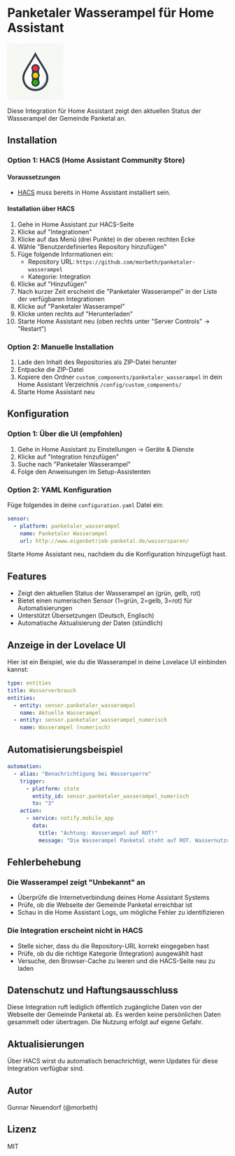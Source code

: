 # Panketaler Wasserampel für Home Assistant

<img src="icon.png" alt="Panketaler Wasserampel Logo" width="128"/>

Diese Integration für Home Assistant zeigt den aktuellen Status der Wasserampel der Gemeinde Panketal an.

## Installation

### Option 1: HACS (Home Assistant Community Store)

#### Voraussetzungen
- [HACS](https://hacs.xyz/) muss bereits in Home Assistant installiert sein.

#### Installation über HACS
1. Gehe in Home Assistant zur HACS-Seite
2. Klicke auf "Integrationen"
3. Klicke auf das Menü (drei Punkte) in der oberen rechten Ecke
4. Wähle "Benutzerdefiniertes Repository hinzufügen"
5. Füge folgende Informationen ein:
   - Repository URL: `https://github.com/morbeth/panketaler-wasserampel`
   - Kategorie: Integration
6. Klicke auf "Hinzufügen"
7. Nach kurzer Zeit erscheint die "Panketaler Wasserampel" in der Liste der verfügbaren Integrationen
8. Klicke auf "Panketaler Wasserampel"
9. Klicke unten rechts auf "Herunterladen"
10. Starte Home Assistant neu (oben rechts unter "Server Controls" → "Restart")

### Option 2: Manuelle Installation

1. Lade den Inhalt des Repositories als ZIP-Datei herunter
2. Entpacke die ZIP-Datei
3. Kopiere den Ordner `custom_components/panketaler_wasserampel` in dein Home Assistant Verzeichnis `/config/custom_components/`
4. Starte Home Assistant neu

## Konfiguration

### Option 1: Über die UI (empfohlen)

1. Gehe in Home Assistant zu Einstellungen → Geräte & Dienste
2. Klicke auf "Integration hinzufügen"
3. Suche nach "Panketaler Wasserampel"
4. Folge den Anweisungen im Setup-Assistenten

### Option 2: YAML Konfiguration

Füge folgendes in deine `configuration.yaml` Datei ein:

```yaml
sensor:
  - platform: panketaler_wasserampel
    name: Panketaler Wasserampel
    url: http://www.eigenbetrieb-panketal.de/wassersparen/
```

Starte Home Assistant neu, nachdem du die Konfiguration hinzugefügt hast.

## Features

- Zeigt den aktuellen Status der Wasserampel an (grün, gelb, rot)
- Bietet einen numerischen Sensor (1=grün, 2=gelb, 3=rot) für Automatisierungen
- Unterstützt Übersetzungen (Deutsch, Englisch)
- Automatische Aktualisierung der Daten (stündlich)

## Anzeige in der Lovelace UI

Hier ist ein Beispiel, wie du die Wasserampel in deine Lovelace UI einbinden kannst:

```yaml
type: entities
title: Wasserverbrauch
entities:
  - entity: sensor.panketaler_wasserampel
    name: Aktuelle Wasserampel
  - entity: sensor.panketaler_wasserampel_numerisch
    name: Wasserampel (numerisch)
```

## Automatisierungsbeispiel

```yaml
automation:
  - alias: "Benachrichtigung bei Wassersperre"
    trigger:
      - platform: state
        entity_id: sensor.panketaler_wasserampel_numerisch
        to: "3"
    action:
      - service: notify.mobile_app
        data:
          title: "Achtung: Wasserampel auf ROT!"
          message: "Die Wasserampel Panketal steht auf ROT. Wassernutzung im Außenbereich verboten!"
```

## Fehlerbehebung

### Die Wasserampel zeigt "Unbekannt" an
- Überprüfe die Internetverbindung deines Home Assistant Systems
- Prüfe, ob die Webseite der Gemeinde Panketal erreichbar ist
- Schau in die Home Assistant Logs, um mögliche Fehler zu identifizieren

### Die Integration erscheint nicht in HACS
- Stelle sicher, dass du die Repository-URL korrekt eingegeben hast
- Prüfe, ob du die richtige Kategorie (Integration) ausgewählt hast
- Versuche, den Browser-Cache zu leeren und die HACS-Seite neu zu laden

## Datenschutz und Haftungsausschluss

Diese Integration ruft lediglich öffentlich zugängliche Daten von der Webseite der Gemeinde Panketal ab. Es werden keine persönlichen Daten gesammelt oder übertragen. Die Nutzung erfolgt auf eigene Gefahr.

## Aktualisierungen

Über HACS wirst du automatisch benachrichtigt, wenn Updates für diese Integration verfügbar sind.

## Autor

Gunnar Neuendorf (@morbeth)

## Lizenz

MIT
